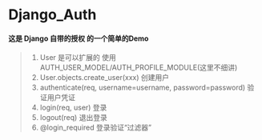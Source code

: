 # Django_Auth

#### 这是 Django 自带的授权 的一个简单的Demo


> 1. User 是可以扩展的 使用AUTH_USER_MODEL/AUTH_PROFILE_MODULE(这里不细讲)
> 2. User.objects.create_user(xxx) 创建用户
> 3. authenticate(req, username=username, password=password) 验证用户凭证
> 4. login(req, user) 登录
> 5. logout(req) 退出登录
> 6. @login_required 登录验证“过滤器”